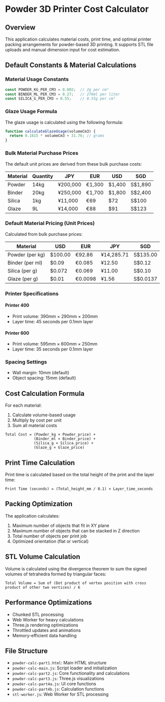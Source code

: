 # Powder 3D Printer Cost Calculator

## Overview
This application calculates material costs, print time, and optimal printer packing arrangements for powder-based 3D printing. It supports STL file uploads and manual dimension input for cost estimation.

## Default Constants & Material Calculations

### Material Usage Constants
```javascript
const POWDER_KG_PER_CM3 = 0.002;  // 2g per cm³
const BINDER_ML_PER_CM3 = 0.27;   // 270ml per liter
const SILICA_G_PER_CM3 = 0.55;    // 0.55g per cm³
```

### Glaze Usage Formula
The glaze usage is calculated using the following formula:
```javascript
function calculateGlazeUsage(volumeCm3) {
  return 0.1615 * volumeCm3 + 31.76; // grams
}
```

### Bulk Material Purchase Prices
The default unit prices are derived from these bulk purchase costs:

| Material | Quantity | JPY | EUR | USD | SGD |
|----------|----------|-----|-----|-----|-----|
| Powder | 14kg | ¥200,000 | €1,300 | $1,400 | S$1,890 |
| Binder | 20kg | ¥250,000 | €1,700 | $1,800 | S$2,400 |
| Silica | 1kg | ¥11,000 | €69 | $72 | S$100 |
| Glaze | 9L | ¥14,000 | €88 | $91 | S$123 |

### Default Material Pricing (Unit Prices)
Calculated from bulk purchase prices:

| Material | USD | EUR | JPY | SGD |
|----------|-----|-----|-----|-----|
| Powder (per kg) | $100.00 | €92.86 | ¥14,285.71 | S$135.00 |
| Binder (per ml) | $0.09 | €0.085 | ¥12.50 | S$0.12 |
| Silica (per g) | $0.072 | €0.069 | ¥11.00 | S$0.10 |
| Glaze (per g) | $0.01 | €0.0098 | ¥1.56 | S$0.0137 |

### Printer Specifications

#### Printer 400
- Print volume: 390mm × 290mm × 200mm
- Layer time: 45 seconds per 0.1mm layer

#### Printer 600
- Print volume: 595mm × 600mm × 250mm
- Layer time: 35 seconds per 0.1mm layer

### Spacing Settings
- Wall margin: 10mm (default)
- Object spacing: 15mm (default)

## Cost Calculation Formula

For each material:
1. Calculate volume-based usage
2. Multiply by cost per unit
3. Sum all material costs

```
Total Cost = (Powder_kg × Powder_price) + 
             (Binder_ml × Binder_price) + 
             (Silica_g × Silica_price) + 
             (Glaze_g × Glaze_price)
```

## Print Time Calculation

Print time is calculated based on the total height of the print and the layer time:
```
Print Time (seconds) = (Total_height_mm / 0.1) × Layer_time_seconds
```

## Packing Optimization

The application calculates:
1. Maximum number of objects that fit in XY plane
2. Maximum number of objects that can be stacked in Z direction
3. Total number of objects per print job
4. Optimized orientation (flat or vertical)

## STL Volume Calculation

Volume is calculated using the divergence theorem to sum the signed volumes of tetrahedra formed by triangular faces:

```
Total Volume = Sum of (Dot product of vertex position with cross product of other two vertices) / 6
```

## Performance Optimizations

- Chunked STL processing
- Web Worker for heavy calculations
- Three.js rendering optimizations
- Throttled updates and animations
- Memory-efficient data handling

## File Structure

- `powder-calc-part1.html`: Main HTML structure
- `powder-calc-main.js`: Script loader and initialization
- `powder-calc-part2.js`: Core functionality and calculations
- `powder-calc-part3.js`: Three.js visualizations
- `powder-calc-part4a.js`: UI core functions
- `powder-calc-part4b.js`: Calculation functions
- `stl-worker.js`: Web Worker for STL processing
